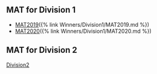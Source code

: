 ## MAT for Division 1
   - [MAT2019](https://github.com/malagasyalgo/Winners/tree/master/Division1)({% link Winners/Division1/MAT2019.md %})
   - [MAT2020](https://github.com/malagasyalgo/Winners/tree/master/Division1)({% link Winners/Division1/MAT2020.md %})
   
## MAT for Division 2
   [Division2](https://github.com/malagasyalgo/Winners/tree/master/Division2)
